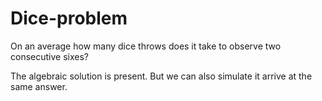 # Dice-problem
On an average how many dice throws does it take to observe two consecutive sixes?

The algebraic solution is present. But we can also simulate it arrive at the same answer.
